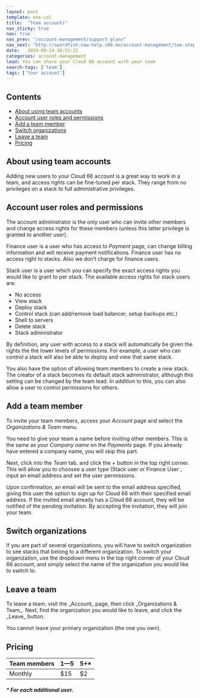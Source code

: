 ```yaml
---
layout: post
template: one-col
title:  "Team accounts"
nav_sticky: true
nav: true
nav_prev: "/account-management/support-plans"
nav_next: "http://swordfish.new-help.c66.me/account-management/two-step-verification"
date:   2034-09-24 10:51:22
categories: account-management
lead: You can share your Cloud 66 account with your team
search-tags: ['team']
tags: ['Your account']
---
```


<h2>Contents</h2>
<ul class="page-toc">
	<li>
		<a href="#about">About using team accounts</a>
	</li>
	<li>
		<a href="#permissions">Account user roles and permissions</a>
	</li>
	<li>
		<a href="#add">Add a team member</a>
	</li>
	<li>
		<a href="#switch">Switch organizations</a>
	</li>
	<li>
		<a href="#leave">Leave a team</a>
	</li>
	<li>
		<a href="#pricing">Pricing</a>
	</li>
</ul>

<h2 id="about">About using team accounts</h2>
Adding new users to your Cloud 66 account is a great way to work in a team, and access rights can be fine-tuned per stack. They range from no privileges on a stack to full administrative privileges.

<h2 id="permissions">Account user roles and permissions</h2>
The account administrator is the only user who can invite other members and change access rights for these members (unless this latter privilege is granted to another user).

Finance user is a user who has access to _Payment_ page, can change billing information and will receive payment notifications. Finance user has no access right to stacks. Also we don’t charge for finance users.

Stack user is a user which you can specify the exact access rights you would like to grant to per stack. The available access rights for stack users are:

- No access
- View stack
- Deploy stack
- Control stack (can add/remove load balancer, setup backups etc.)
- Shell to servers
- Delete stack
- Stack administrator

By definition, any user with access to a stack will automatically be given the rights the the lower levels of permissions. For example, a user who can control a stack will also be able to deploy and view that same stack.

You also have the option of allowing team members to create a new stack. The creator of a stack becomes its default stack administrator, although this setting can be changed by the team lead. In addition to this, you can also allow a user to control permissions for others.

<h2 id="add">Add a team member</h2>
To invite your team members, access your <i>Account</i> page and select the <i>Organizations & Team</i> menu.

You need to give your team a name before inviting other members. This is the same as your _Company name_ on the _Payments_ page. If you already have entered a company name, you will skip this part.

Next, click into the _Team_ tab, and click the <i>+</i> button in the top right corner. This will allow you to choosee a user type (Stack user or Finance User , input an email address and set the user permissions.

Upon confirmation, an email will be sent to the email address specified, giving this user the option to sign up for Cloud 66 with their specified email address. If the invited email already has a Cloud 66 account, they will be notified of the pending invitation. By accepting the invitation, they will join your team.

<h2 id="switch">Switch organizations</h2>
If you are part of several organizations, you will have to switch organization to see stacks that belong to a different organization. To switch your organization, use the dropdown menu in the top right corner of your Cloud 66 account, and simply select the name of the organization you would like to switch to.

<h2 id="leave">Leave a team</h2>
To leave a team, visit the _Account_ page, then click _Organizations & Team_. Next, find the organization you would like to leave, and click the _Leave_ button.

You cannot leave your primary organization (the one you own).

<h2 id="pricing">Pricing</h2>

<table class='table table-bordered table-striped table-small'>
    <thead>
        <tr>
            <th align="center">Team members</th>
            <th align="center">1&mdash;5</th>
            <th align="center">5+*</th>
        </tr>
    </thead>
    <tbody>
        <tr>
            <td>Monthly</td>
            <td>$15</td>
            <td>$2</td>
        </tr>
    </tbody>
</table>
<h5>* For each additional user.</h5>
